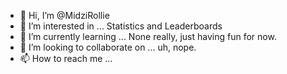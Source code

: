 - 👋 Hi, I’m @MidziRollie
- 👀 I’m interested in ... Statistics and Leaderboards
- 🌱 I’m currently learning ... None really, just having fun for now.
- 💞️ I’m looking to collaborate on ... uh, nope.
- 📫 How to reach me ...

<!---
MidziRollie/MidziRollie is a ✨ special ✨ repository because its `README.md` (this file) appears on your GitHub profile.
You can click the Preview link to take a look at your changes.
--->
